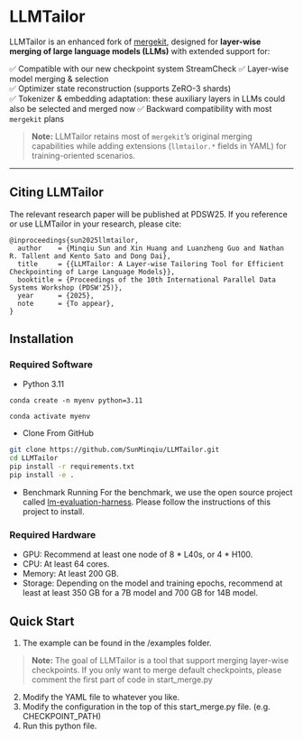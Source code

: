 # LLMTailor

LLMTailor is an enhanced fork of [mergekit](https://github.com/arcee-ai/mergekit), designed for **layer-wise merging of large language models (LLMs)** with extended support for:

✅ Compatible with our new checkpoint system StreamCheck
✅ Layer-wise model merging & selection  
✅ Optimizer state reconstruction (supports ZeRO-3 shards)  
✅ Tokenizer & embedding adaptation: these auxiliary layers in LLMs could also be selected and merged now
✅ Backward compatibility with most `mergekit` plans  

> **Note:** LLMTailor retains most of `mergekit`’s original merging capabilities while adding extensions (`llmtailor.*` fields in YAML) for training-oriented scenarios.

---

## Citing LLMTailor
The relevant research paper will be published at PDSW25. If you reference or use LLMTailor in your research, please cite:
```
@inproceedings{sun2025llmtailor,
  author    = {Minqiu Sun and Xin Huang and Luanzheng Guo and Nathan R. Tallent and Kento Sato and Dong Dai},
  title     = {{LLMTailor: A Layer-wise Tailoring Tool for Efficient Checkpointing of Large Language Models}},
  booktitle = {Proceedings of the 10th International Parallel Data Systems Workshop (PDSW'25)},
  year      = {2025},
  note      = {To appear},
}
```

## Installation
### Required Software
- Python 3.11
```
conda create -n myenv python=3.11

conda activate myenv
```

- Clone From GitHub
```bash
git clone https://github.com/SunMinqiu/LLMTailor.git
cd LLMTailor
pip install -r requirements.txt
pip install -e .
```

- Benchmark Running
For the benchmark, we use the open source project called [lm-evaluation-harness](https://github.com/EleutherAI/lm-evaluation-harness/tree/main). Please follow the instructions of this project to install.

### Required Hardware
- GPU: Recommend at least one node of 8 * L40s, or 4 * H100.
- CPU: At least 64 cores.
- Memory: At least 200 GB.
- Storage: Depending on the model and training epochs, recommend at least at least 350 GB for a 7B model and 700 GB for 14B model.

## Quick Start
1. The example can be found in the /examples folder.
> **Note:** The goal of LLMTailor is a tool that support merging layer-wise checkpoints. If you only want to merge default checkpoints, please comment the first part of code in start_merge.py 
2. Modify the YAML file to whatever you like.
3. Modify the configuration in the top of this start_merge.py file. (e.g. CHECKPOINT_PATH)
4. Run this python file.